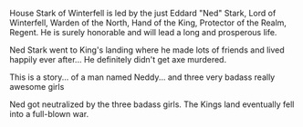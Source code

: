 House Stark of Winterfell is led by the just Eddard "Ned" Stark, Lord of
Winterfell, Warden of the North, Hand of the King, Protector of the Realm,
Regent.  He is surely honorable and will lead a long and prosperous life.

Ned Stark went to King's landing where he made lots of friends and lived
happily ever after...  He definitely didn't get axe murdered.

This is a story... of a man named Neddy... and three very badass really
awesome girls

Ned got neutralized by the three badass girls. The Kings land eventually fell into a full-blown war.